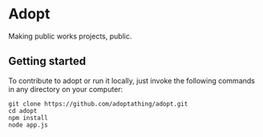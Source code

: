 # Adopt #
Making public works projects, public.

## Getting started ##
To contribute to adopt or run it locally, just invoke the following commands in any directory on your computer:

```
git clone https://github.com/adoptathing/adopt.git
cd adopt
npm install
node app.js
```
